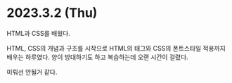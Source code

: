 # 2023.3.2 (Thu)

HTML과 CSS를 배웠다.

HTML, CSS의 개념과 구조를 시작으로 HTML의 태그와 CSS의 폰트스타일 적용까지 배우는 하루였다.
양이 방대하기도 하고 복습하는데 오랜 시간이 걸렸다.

미뤄선 안될거 같다.
